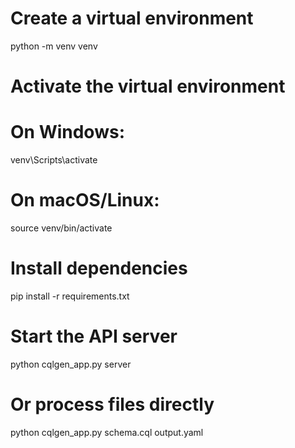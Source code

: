 # Create a virtual environment
python -m venv venv

# Activate the virtual environment
# On Windows:
venv\Scripts\activate
# On macOS/Linux:
source venv/bin/activate

# Install dependencies
pip install -r requirements.txt

# Start the API server
python cqlgen_app.py server

# Or process files directly
python cqlgen_app.py schema.cql output.yaml